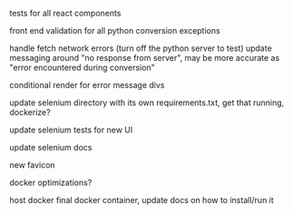 tests for all react components

front end validation for all python conversion exceptions

handle fetch network errors (turn off the python server to test) update messaging around "no response from server", may be more accurate as "error encountered during conversion"

conditional render for error message divs

update selenium directory with its own requirements.txt, get that running, dockerize?

update selenium tests for new UI

update selenium docs

new favicon

docker optimizations?

host docker final docker container, update docs on how to install/run it
